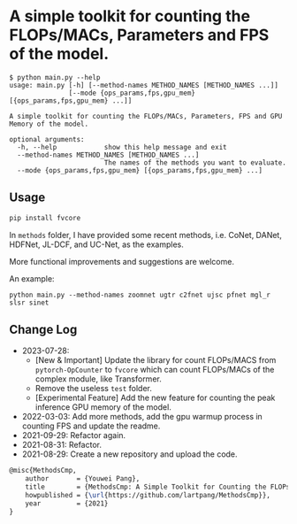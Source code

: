 # A simple toolkit for counting the FLOPs/MACs, Parameters and FPS of the model.

```shell
$ python main.py --help
usage: main.py [-h] [--method-names METHOD_NAMES [METHOD_NAMES ...]]
               [--mode {ops_params,fps,gpu_mem} [{ops_params,fps,gpu_mem} ...]]

A simple toolkit for counting the FLOPs/MACs, Parameters, FPS and GPU Memory of the model.

optional arguments:
  -h, --help            show this help message and exit
  --method-names METHOD_NAMES [METHOD_NAMES ...]
                        The names of the methods you want to evaluate.
  --mode {ops_params,fps,gpu_mem} [{ops_params,fps,gpu_mem} ...]
```

## Usage

```bash
pip install fvcore
```

In `methods` folder, I have provided some recent methods, i.e. CoNet, DANet, HDFNet, JL-DCF, and UC-Net, as the examples.

More functional improvements and suggestions are welcome.

An example:

```shell
python main.py --method-names zoomnet ugtr c2fnet ujsc pfnet mgl_r slsr sinet
```

## Change Log

* 2023-07-28: 
  * [New & Important] Update the library for count FLOPs/MACS from `pytorch-OpCounter` to `fvcore` which can count FLOPs/MACs of the complex module, like Transformer.
  * Remove the useless `test` folder.
  * [Experimental Feature] Add the new feature for counting the peak inference GPU memory of the model.
* 2022-03-03: Add more methods, add the gpu warmup process in counting FPS and update the readme.
* 2021-09-29: Refactor again.
* 2021-08-31: Refactor.
* 2021-08-29: Create a new repository and upload the code.

```latex
@misc{MethodsCmp,
	author       = {Youwei Pang},
	title        = {MethodsCmp: A Simple Toolkit for Counting the FLOPs/MACs, Parameters and FPS of Pytorch-based Methods},
	howpublished = {\url{https://github.com/lartpang/MethodsCmp}},
	year         = {2021}
}
```

